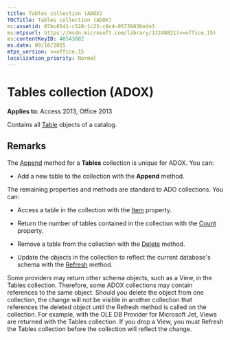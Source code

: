 ```yaml
---
title: Tables collection (ADOX)
TOCTitle: Tables collection (ADOX)
ms:assetid: 07bc0541-c528-1c25-c8c4-05736836eda3
ms:mtpsurl: https://msdn.microsoft.com/library/JJ248821(v=office.15)
ms:contentKeyID: 48543082
ms.date: 09/18/2015
mtps_version: v=office.15
localization_priority: Normal
---
```


# Tables collection (ADOX)


**Applies to**: Access 2013, Office 2013

Contains all [Table](table-object-adox.md) objects of a catalog.

## Remarks

The [Append](append-method-adox-tables.md) method for a **Tables** collection is unique for ADOX. You can:

  - Add a new table to the collection with the **Append** method.

The remaining properties and methods are standard to ADO collections. You can:

  - Access a table in the collection with the [Item](item-property-ado.md) property.

  - Return the number of tables contained in the collection with the [Count](count-property-ado.md) property.

  - Remove a table from the collection with the [Delete](delete-method-adox-collections.md) method.

  - Update the objects in the collection to reflect the current database's schema with the [Refresh](refresh-method-ado.md) method.

Some providers may return other schema objects, such as a View, in the Tables collection. Therefore, some ADOX collections may contain references to the same object. Should you delete the object from one collection, the change will not be visible in another collection that references the deleted object until the Refresh method is called on the collection. For example, with the OLE DB Provider for Microsoft Jet, Views are returned with the Tables collection. If you drop a View, you must Refresh the Tables collection before the collection will reflect the change.

